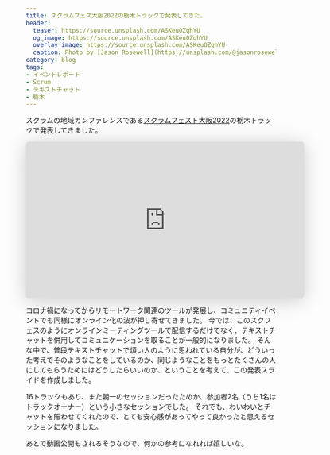 ```yaml
---
title: スクラムフェス大阪2022の栃木トラックで発表してきた。
header:
  teaser: https://source.unsplash.com/ASKeuOZqhYU
  og_image: https://source.unsplash.com/ASKeuOZqhYU
  overlay_image: https://source.unsplash.com/ASKeuOZqhYU
  caption: Photo by [Jason Rosewell](https://unsplash.com/@jasonrosewell?utm_source=unsplash&utm_medium=referral&utm_content=creditCopyText) on [Unsplash](https://unsplash.com/@jasonrosewell?utm_source=unsplash&utm_medium=referral&utm_content=creditCopyText)
category: blog
tags:
- イベントレポート
- Scrum
- テキストチャット
- 栃木
---
```


スクラムの地域カンファレンスである[スクラムフェスト大阪2022](https://www.scrumosaka.org/)の栃木トラックで発表してきました。

<iframe class="speakerdeck-iframe" frameborder="0" src="https://speakerdeck.com/player/42c5243f0b1f4018aa3b5f1c8e26a54b" title="音のような言葉 〜ちゃちゃっとチャットで楽しむちょっとしたコツ〜 / words like sounds" allowfullscreen="true" mozallowfullscreen="true" webkitallowfullscreen="true" style="border: 0px; background: padding-box padding-box rgba(0, 0, 0, 0.1); margin: 0px; padding: 0px; border-radius: 6px; box-shadow: rgba(0, 0, 0, 0.2) 0px 5px 40px; width: 560px; height: 315px;" data-ratio="1.7777777777777777"></iframe>

コロナ禍になってからリモートワーク関連のツールが発展し、コミュニティイベントでも同様にオンライン化の波が押し寄せてきました。
今では、このスクフェスのようにオンラインミーティングツールで配信するだけでなく、テキストチャットを併用してコミュニケーションを取ることが一般的になりました。
そんな中で、普段テキストチャットで煩い人のように思われている自分が、どういった考えでそのようなことをしているのか、同じようなことをもっとたくさんの人にしてもらうためにはどうしたらいいのか、ということを考えて、この発表スライドを作成しました。

16トラックもあり、また朝一のセッションだったためか、参加者2名（うち1名はトラックオーナー）という小さなセッションでした。
それでも、わいわいとチャットを賑わせてくれたので、とても安心感があってやって良かったと思えるセッションになりました。

あとで動画公開もされるそうなので、何かの参考になれれば嬉しいな。
